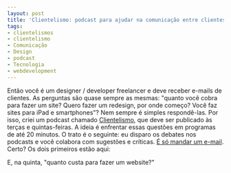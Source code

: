 ```yaml
---
layout: post
title: 'Clientelismo: podcast para ajudar na comunicação entre clientes e webdevelopers'
tags:
- clientelismos
- clientelismo
- Comunicação
- Design
- podcast
- Tecnologia
- webdevelopment
---
```


Então você é um designer / developer freelancer e deve receber e-mails de clientes. As perguntas são quase sempre as mesmas: "quanto você cobra para fazer um site? Quero fazer um redesign, por onde começo? Você faz sites para iPad e smartphones"? Nem sempre é simples respondê-las. Por isso, criei um podcast chamado [Clientelismo](http://caosordenado.com/tag/clientelismo.html), que deve ser publicado às terças e quintas-feiras. A ideia é enfrentar essas questões em programas de até 20 minutos. O trato é o seguinte: eu disparo os debates nos podcasts e você colabora com sugestões e críticas. [É só mandar um e-mail](http://caosordenado.com/contato/). Certo? Os dois primeiros estão aqui:

E, na quinta, "quanto custa para fazer um website?"

